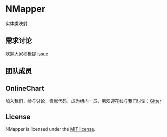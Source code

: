 # NMapper  

实体类映射
  



## 需求讨论

欢迎大家积极提 [issue](https://github.com/night-moon-studio/NMapper/issues/new) 

## 团队成员  



## OnlineChart

加入我们，参与讨论，贡献代码，成为组内一员，另欢迎在线与我们讨论：[Gitter](https://gitter.im/NMS-NMapper/community)

## License
NMapper is licensed under the [MIT license](LICENSE).


